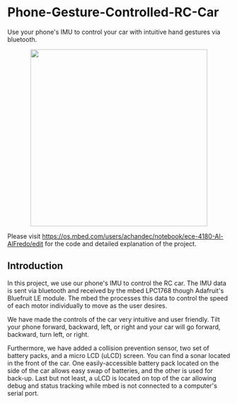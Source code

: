 # Phone-Gesture-Controlled-RC-Car
Use your phone's IMU to control your car with intuitive hand gestures via bluetooth. 

<p align="center">
<img width="400" src="images/m_Full_Edited.jpg">
</p>

Please visit https://os.mbed.com/users/achandec/notebook/ece-4180-Al-AlFredo/edit for the code and detailed explanation of the project.

## Introduction
In this project, we use our phone's IMU to control the RC car. The IMU data is sent via bluetooth and received by the mbed LPC1768 though Adafruit's Bluefruit LE module. The mbed the processes this data to control the speed of each motor individually to move as the user desires. 

We have made the controls of the car very intuitive and user friendly. Tilt your phone forward, backward, left, or right and your car will go forward, backward, turn left, or right. 

Furthermore, we have added a collision prevention sensor, two set of battery packs, and a micro LCD (uLCD) screen. You can find a  sonar located in the front of the car. One easily-accessible battery pack located on the side of the car allows easy swap of batteries, and the other is used for back-up. Last but not least, a uLCD is located on top of the car allowing debug and status tracking while mbed is not connected to a computer's serial port.
